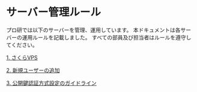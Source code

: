 # サーバー管理ルール
プロ研では以下のサーバーを管理、運用しています。
本ドキュメントは各サーバーの運用ルールを記載しました。
すべての部員及び担当者はルールを遵守してください。

[1. さくらVPS](sakuraVPS.md) 

[2. 新規ユーザーの追加](addUser.md)

[3. 公開鍵認証方式設定のガイドライン](authPubKey.md)
